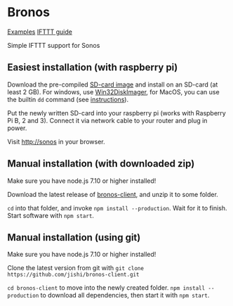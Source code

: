 # Bronos

[Examples](/examples) [IFTTT guide](/ifttt)

Simple IFTTT support for Sonos

## Easiest installation (with raspberry pi)

Download the pre-compiled [SD-card image](https://github.com/jishi/bronos-client/releases/download/v0.0.3/bronos-client-0.0.3.img.gz) and install on an SD-card (at least 2 GB). For windows, use [Win32DiskImager](https://sourceforge.net/projects/win32diskimager/), for MacOS, you can use the builtin `dd` command (see [instructions](http://elinux.org/RPi_Easy_SD_Card_Setup)).

Put the newly written SD-card into your raspberry pi (works with Raspberry Pi B, 2 and 3). Connect it via network cable to your router and plug in power.

Visit [http://sonos](http://sonos) in your browser.

## Manual installation (with downloaded zip)

Make sure you have node.js 7.10 or higher installed!

Download the latest release of [bronos-client](https://github.com/jishi/bronos-client/archive/master.zip), and unzip it to some folder.

`cd` into that folder, and invoke `npm install --production`. Wait for it to finish. Start software with `npm start`.

## Manual installation (using git)

Make sure you have node.js 7.10 or higher installed!

Clone the latest version from git with `git clone https://github.com/jishi/bronos-client.git`

`cd bronos-client` to move into the newly created folder. `npm install --production` to download all dependencies, then start it with `npm start`.

